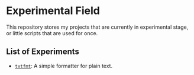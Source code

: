 # Experimental Field
This repository stores my projects that are currently in experimental stage, or little scripts that are used for once.

## List of Experiments
 - [`txtfmt`](experiments/txtfmt): A simple formatter for plain text.
